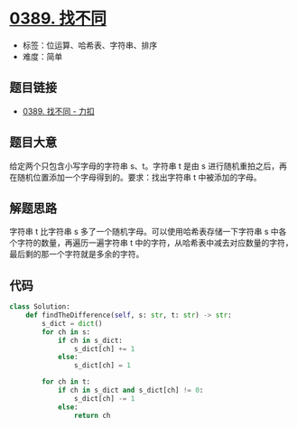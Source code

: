 # [0389. 找不同](https://leetcode.cn/problems/find-the-difference/)

- 标签：位运算、哈希表、字符串、排序
- 难度：简单

## 题目链接

- [0389. 找不同 - 力扣](https://leetcode.cn/problems/find-the-difference/)

## 题目大意

给定两个只包含小写字母的字符串 s、t。字符串 t 是由 s 进行随机重拍之后，再在随机位置添加一个字母得到的。要求：找出字符串 t 中被添加的字母。

## 解题思路

字符串 t 比字符串 s 多了一个随机字母。可以使用哈希表存储一下字符串 s 中各个字符的数量，再遍历一遍字符串 t 中的字符，从哈希表中减去对应数量的字符，最后剩的那一个字符就是多余的字符。

## 代码

```python
class Solution:
    def findTheDifference(self, s: str, t: str) -> str:
        s_dict = dict()
        for ch in s:
            if ch in s_dict:
                s_dict[ch] += 1
            else:
                s_dict[ch] = 1

        for ch in t:
            if ch in s_dict and s_dict[ch] != 0:
                s_dict[ch] -= 1
            else:
                return ch
```

